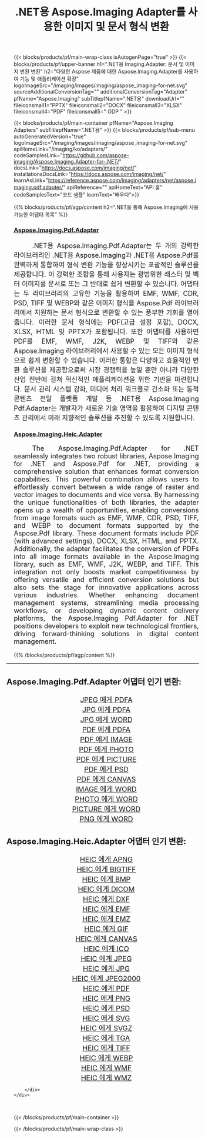 ﻿---
title: .NET용 Aspose.Imaging Adapter를 사용한 이미지 및 문서 형식 변환 
weight: 3920
url: /ko/adapters/net/ 
lang: ko
langdirlevel: 2
locales: zh-hans,ja,it,ru,de,es,fr,nl,id,lt,pl,pt,vi,tr,ko,zh-hant,ar,hi,th,sv,cs,uk,he
description: Aspose.Imaging 어댑터와 다양한 Aspose 제품을 사용하여 형식 변환 작업을 간소화하세요. 이러한 어댑터를 사용하면 Aspose.Imaging과 기타 주요 Aspose 도구 간의 이미지 및 문서 변환이 가능해 디지털 프로젝트 전반에 걸쳐 원활한 통합 프로세스가 보장됩니다.
---

{{< blocks/products/pf/main-wrap-class isAutogenPage="true" >}}
{{< blocks/products/pf/upper-banner h1=".NET용 Imaging.Adapter: 문서 및 이미지 변환 변환" h2="다양한 Aspose 제품에 대한 Aspose.Imaging.Adapter를 사용하여 기능 및 애플리케이션 확장" logoImageSrc="/imaging/images/imaging/aspose_imaging-for-net.svg" sourceAdditionalConversionTag="" additionalConversionTag="Adapter" pfName="Aspose.Imaging" subTitlepfName=".NET용" downloadUrl="" fileiconsmall1="PPTX" fileiconsmall2="DOCX" fileiconsmall3="XLSX" fileiconsmall4="PDF" fileiconsmall5=" ODP " >}}

{{< blocks/products/pf/main-container pfName="Aspose.Imaging Adapters" subTitlepfName=".NET용" >}}
{{< blocks/products/pf/sub-menu autoGeneratedVersion="true" logoImageSrc="/imaging/images/imaging/aspose_imaging-for-net.svg" apiHomeLink="/imaging/ko/adapters/" codeSamplesLink="https://github.com/aspose-imaging/Aspose.Imaging.Adapter-for-.NET/" docsLink="https://docs.aspose.com/imaging/net/" installationsDocsLink="https://docs.aspose.com/imaging/net/" learnAsLink="https://reference.aspose.com/imaging/adapters/net/aspose.imaging.pdf.adapter/" apiReference="" apiHomeText="API 홈" codeSamplesText="코드 샘플" learnText="배우다">}}

{{% blocks/products/pf/agp/content h2=".NET을 통해 Aspose.Imaging에 사용 가능한 어댑터 목록" %}}

<h3><a href="https://reference.aspose.com/imaging/adapters/net/aspose.imaging.pdf.adapter/">Aspose.Imaging.Pdf.Adapter</a></h3>

<p align="justify" style="font-size:18px;text-indent:50px;">.NET용 Aspose.Imaging.Pdf.Adapter는 두 개의 강력한 라이브러리인 .NET용 Aspose.Imaging과 .NET용 Aspose.Pdf를 완벽하게 통합하여 형식 변환 기능을 향상시키는 포괄적인 솔루션을 제공합니다. 이 강력한 조합을 통해 사용자는 광범위한 래스터 및 벡터 이미지를 문서로 또는 그 반대로 쉽게 변환할 수 있습니다. 어댑터는 두 라이브러리의 고유한 기능을 활용하여 EMF, WMF, CDR, PSD, TIFF 및 WEBP와 같은 이미지 형식을 Aspose.Pdf 라이브러리에서 지원하는 문서 형식으로 변환할 수 있는 풍부한 기회를 열어줍니다. 이러한 문서 형식에는 PDF(고급 설정 포함), DOCX, XLSX, HTML 및 PPTX가 포함됩니다. 또한 어댑터를 사용하면 PDF를 EMF, WMF, J2K, WEBP 및 TIFF와 같은 Aspose.Imaging 라이브러리에서 사용할 수 있는 모든 이미지 형식으로 쉽게 변환할 수 있습니다. 이러한 통합은 다양하고 효율적인 변환 솔루션을 제공함으로써 시장 경쟁력을 높일 뿐만 아니라 다양한 산업 전반에 걸쳐 혁신적인 애플리케이션을 위한 기반을 마련합니다. 문서 관리 시스템 강화, 미디어 처리 워크플로 간소화 또는 동적 콘텐츠 전달 플랫폼 개발 등 .NET용 Aspose.Imaging Pdf.Adapter는 개발자가 새로운 기술 영역을 활용하여 디지털 콘텐츠 관리에서 미래 지향적인 솔루션을 추진할 수 있도록 지원합니다.</p>

<h3><a href="https://reference.aspose.com/imaging/adapters/net/aspose.imaging.pdf.adapter/">Aspose.Imaging.Heic.Adapter</a></h3>

<p align="justify" style="font-size:18px;text-indent:50px;">The Aspose.Imaging.Pdf.Adapter for .NET seamlessly integrates two robust libraries, Aspose.Imaging for .NET and Aspose.Pdf for .NET, providing a comprehensive solution that enhances format conversion capabilities. This powerful combination allows users to effortlessly convert between a wide range of raster and vector images to documents and vice versa. By harnessing the unique functionalities of both libraries, the adapter opens up a wealth of opportunities, enabling conversions from image formats such as EMF, WMF, CDR, PSD, TIFF, and WEBP to document formats supported by the Aspose.Pdf library. These document formats include PDF (with advanced settings), DOCX, XLSX, HTML, and PPTX. Additionally, the adapter facilitates the conversion of PDFs into all image formats available in the Aspose.Imaging library, such as EMF, WMF, J2K, WEBP, and TIFF. This integration not only boosts market competitiveness by offering versatile and efficient conversion solutions but also sets the stage for innovative applications across various industries. Whether enhancing document management systems, streamlining media processing workflows, or developing dynamic content delivery platforms, the Aspose.Imaging Pdf.Adapter for .NET positions developers to exploit new technological frontiers, driving forward-thinking solutions in digital content management.</p>


{{% /blocks/products/pf/agp/content %}}

<div class="container-fluid productfamilypage bg-gray">
    <div class="convertypes bg-gray agp-content section">
        <div class="container">
		<hr style="margin-left:-20px;"/>		
		    <h4 style="margin-left:-20px;margin-bottom:20px;font-size:22px;">Aspose.Imaging.Pdf.Adapter 어댑터 인기 변환:</h4>
<div class="row other-converters" style="font-size: 19px;text-align:center;">
<div class='col-md-3 other-converter remove-lp remove-rp'><a href="/imaging/ko/adapters/net/jpeg-to-pdfa/" style="padding:15px;">JPEG 에게 PDFA</a></div>
<div class='col-md-3 other-converter remove-lp remove-rp'><a href="/imaging/ko/adapters/net/jpg-to-pdfa/" style="padding:15px;">JPG 에게 PDFA</a></div>
<div class='col-md-3 other-converter remove-lp remove-rp'><a href="/imaging/ko/adapters/net/jpg-to-word/" style="padding:15px;">JPG 에게 WORD</a></div>
<div class='col-md-3 other-converter remove-lp remove-rp'><a href="/imaging/ko/adapters/net/pdf-to-pdfa/" style="padding:15px;">PDF 에게 PDFA</a></div>
<div class='col-md-3 other-converter remove-lp remove-rp'><a href="/imaging/ko/adapters/net/pdf-to-image/" style="padding:15px;">PDF 에게 IMAGE</a></div>
<div class='col-md-3 other-converter remove-lp remove-rp'><a href="/imaging/ko/adapters/net/pdf-to-photo/" style="padding:15px;">PDF 에게 PHOTO</a></div>
<div class='col-md-3 other-converter remove-lp remove-rp'><a href="/imaging/ko/adapters/net/pdf-to-picture/" style="padding:15px;">PDF 에게 PICTURE</a></div>
<div class='col-md-3 other-converter remove-lp remove-rp'><a href="/imaging/ko/adapters/net/pdf-to-psd/" style="padding:15px;">PDF 에게 PSD</a></div>
<div class='col-md-3 other-converter remove-lp remove-rp'><a href="/imaging/ko/adapters/net/pdf-to-canvas/" style="padding:15px;">PDF 에게 CANVAS</a></div>
<div class='col-md-3 other-converter remove-lp remove-rp'><a href="/imaging/ko/adapters/net/image-to-word/" style="padding:15px;">IMAGE 에게 WORD</a></div>
<div class='col-md-3 other-converter remove-lp remove-rp'><a href="/imaging/ko/adapters/net/photo-to-word/" style="padding:15px;">PHOTO 에게 WORD</a></div>
<div class='col-md-3 other-converter remove-lp remove-rp'><a href="/imaging/ko/adapters/net/picture-to-word/" style="padding:15px;">PICTURE 에게 WORD</a></div>
<div class='col-md-3 other-converter remove-lp remove-rp'><a href="/imaging/ko/adapters/net/png-to-word/" style="padding:15px;">PNG 에게 WORD</a></div>
</div>
<h4 style="margin-left:-20px;margin-bottom:20px;font-size:22px;">Aspose.Imaging.Heic.Adapter 어댑터 인기 변환:</h4>
<div class="row other-converters" style="font-size: 19px;text-align:center;">
<div class='col-md-3 other-converter remove-lp remove-rp'><a href="/imaging/ko/adapters/net/heic-to-apng/" style="padding:15px;">HEIC 에게 APNG</a></div>
<div class='col-md-3 other-converter remove-lp remove-rp'><a href="/imaging/ko/adapters/net/heic-to-bigtiff/" style="padding:15px;">HEIC 에게 BIGTIFF</a></div>
<div class='col-md-3 other-converter remove-lp remove-rp'><a href="/imaging/ko/adapters/net/heic-to-bmp/" style="padding:15px;">HEIC 에게 BMP</a></div>
<div class='col-md-3 other-converter remove-lp remove-rp'><a href="/imaging/ko/adapters/net/heic-to-dicom/" style="padding:15px;">HEIC 에게 DICOM</a></div>
<div class='col-md-3 other-converter remove-lp remove-rp'><a href="/imaging/ko/adapters/net/heic-to-dxf/" style="padding:15px;">HEIC 에게 DXF</a></div>
<div class='col-md-3 other-converter remove-lp remove-rp'><a href="/imaging/ko/adapters/net/heic-to-emf/" style="padding:15px;">HEIC 에게 EMF</a></div>
<div class='col-md-3 other-converter remove-lp remove-rp'><a href="/imaging/ko/adapters/net/heic-to-emz/" style="padding:15px;">HEIC 에게 EMZ</a></div>
<div class='col-md-3 other-converter remove-lp remove-rp'><a href="/imaging/ko/adapters/net/heic-to-gif/" style="padding:15px;">HEIC 에게 GIF</a></div>
<div class='col-md-3 other-converter remove-lp remove-rp'><a href="/imaging/ko/adapters/net/heic-to-canvas/" style="padding:15px;">HEIC 에게 CANVAS</a></div>
<div class='col-md-3 other-converter remove-lp remove-rp'><a href="/imaging/ko/adapters/net/heic-to-ico/" style="padding:15px;">HEIC 에게 ICO</a></div>
<div class='col-md-3 other-converter remove-lp remove-rp'><a href="/imaging/ko/adapters/net/heic-to-jpeg/" style="padding:15px;">HEIC 에게 JPEG</a></div>
<div class='col-md-3 other-converter remove-lp remove-rp'><a href="/imaging/ko/adapters/net/heic-to-jpg/" style="padding:15px;">HEIC 에게 JPG</a></div>
<div class='col-md-3 other-converter remove-lp remove-rp'><a href="/imaging/ko/adapters/net/heic-to-jpeg2000/" style="padding:15px;">HEIC 에게 JPEG2000</a></div>
<div class='col-md-3 other-converter remove-lp remove-rp'><a href="/imaging/ko/adapters/net/heic-to-pdf/" style="padding:15px;">HEIC 에게 PDF</a></div>
<div class='col-md-3 other-converter remove-lp remove-rp'><a href="/imaging/ko/adapters/net/heic-to-png/" style="padding:15px;">HEIC 에게 PNG</a></div>
<div class='col-md-3 other-converter remove-lp remove-rp'><a href="/imaging/ko/adapters/net/heic-to-psd/" style="padding:15px;">HEIC 에게 PSD</a></div>
<div class='col-md-3 other-converter remove-lp remove-rp'><a href="/imaging/ko/adapters/net/heic-to-svg/" style="padding:15px;">HEIC 에게 SVG</a></div>
<div class='col-md-3 other-converter remove-lp remove-rp'><a href="/imaging/ko/adapters/net/heic-to-svgz/" style="padding:15px;">HEIC 에게 SVGZ</a></div>
<div class='col-md-3 other-converter remove-lp remove-rp'><a href="/imaging/ko/adapters/net/heic-to-tga/" style="padding:15px;">HEIC 에게 TGA</a></div>
<div class='col-md-3 other-converter remove-lp remove-rp'><a href="/imaging/ko/adapters/net/heic-to-tiff/" style="padding:15px;">HEIC 에게 TIFF</a></div>
<div class='col-md-3 other-converter remove-lp remove-rp'><a href="/imaging/ko/adapters/net/heic-to-webp/" style="padding:15px;">HEIC 에게 WEBP</a></div>
<div class='col-md-3 other-converter remove-lp remove-rp'><a href="/imaging/ko/adapters/net/heic-to-wmf/" style="padding:15px;">HEIC 에게 WMF</a></div>
<div class='col-md-3 other-converter remove-lp remove-rp'><a href="/imaging/ko/adapters/net/heic-to-wmz/" style="padding:15px;">HEIC 에게 WMZ</a></div>
</div>
                
        </div>
    </div>
</div>
<br/>

{{< /blocks/products/pf/main-container >}}

{{< /blocks/products/pf/main-wrap-class >}}
